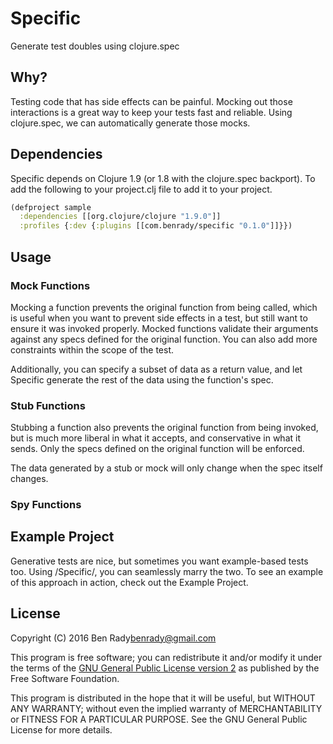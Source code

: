 # Specific

Generate test doubles using clojure.spec

## Why?

Testing code that has side effects can be painful. Mocking out those interactions is a great way to keep your tests fast and reliable. Using clojure.spec, we can automatically generate those mocks.

## Dependencies

Specific depends on Clojure 1.9 (or 1.8 with the clojure.spec backport). To add the following to your project.clj file to add it to your project.

```clojure
(defproject sample
  :dependencies [[org.clojure/clojure "1.9.0"]]
  :profiles {:dev {:plugins [[com.benrady/specific "0.1.0"]]}})
```

## Usage

### Mock Functions

Mocking a function prevents the original function from being called, which is useful when you want to prevent side effects in a test, but still want to ensure it was invoked properly. Mocked functions validate their arguments against any specs defined for the original function. You can also add more constraints within the scope of the test.

Additionally, you can specify a subset of data as a return value, and let Specific generate the rest of the data using the function's spec.

### Stub Functions

Stubbing a function also prevents the original function from being invoked, but is much more liberal in what it accepts, and conservative in what it sends. Only the specs defined on the original function will be enforced. 

The data generated by a stub or mock will only change when the spec itself changes. 

### Spy Functions

## Example Project

Generative tests are nice, but sometimes you want example-based tests too. Using /Specific/, you can seamlessly marry the two. To see an example of this approach in action, check out the Example Project.

## License

Copyright (C) 2016 Ben Rady<benrady@gmail.com>

This program is free software; you can redistribute it and/or modify it under the terms of the [GNU General Public License version 2](https://www.gnu.org/licenses/old-licenses/gpl-2.0.en.html) as published by the Free Software Foundation.

This program is distributed in the hope that it will be useful, but WITHOUT ANY WARRANTY; without even the implied warranty of MERCHANTABILITY or FITNESS FOR A PARTICULAR PURPOSE.  See the GNU General Public License for more details.
